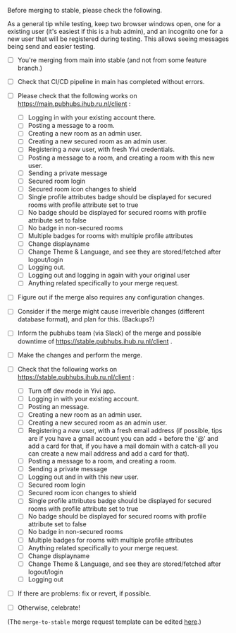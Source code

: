 Before merging to stable, please check the following.

As a general tip while testing, keep two browser windows open, one for a existing user (it's easiest if this is a hub admin), and an incognito one for a new user that will be registered during testing. This allows seeing messages being send and easier testing.

  - [ ] You're merging from main into stable (and not from some feature branch.) 
  - [ ] Check that CI/CD pipeline in main has completed without errors.
  - [ ] Please check that the following works on https://main.pubhubs.ihub.ru.nl/client :
      - [ ] Logging in with your existing account there.
      - [ ] Posting a message to a room.
      - [ ] Creating a new room as an admin user.
      - [ ] Creating a new secured room as an admin user.
      - [ ] Registering a *new* user, with fresh Yivi credentials.
      - [ ] Posting a message to a room, and creating a room with this new user.
      - [ ] Sending a private message
      - [ ] Secured room login
      - [ ] Secured room icon changes to shield
      - [ ] Single profile attributes badge should be displayed for secured rooms with profile attribute set to true
      - [ ] No badge should be displayed for secured rooms with profile attribute set to false
      - [ ] No badge in non-secured rooms
      - [ ] Multiple badges for rooms with multiple profile attributes
      - [ ] Change displayname
      - [ ] Change Theme & Language, and see they are stored/fetched after logout/login
      - [ ] Logging out.
      - [ ] Logging out and logging in again with your original user
      - [ ] Anything related specifically to your merge request.
  - [ ] Figure out if the merge also requires any configuration changes. 
  - [ ] Consider if the merge might cause irreverible changes (different database format), and plan for this. (Backups?)
  - [ ] Inform the pubhubs team (via Slack) of the merge and possible downtime of https://stable.pubhubs.ihub.ru.nl/client . 
  - [ ] Make the changes and perform the merge.
  - [ ] Check that the following works on https://stable.pubhubs.ihub.ru.nl/client :
     - [ ] Turn off dev mode in Yivi app. 
     - [ ] Logging in with your existing account.
     - [ ] Posting an message.
     - [ ] Creating a new room as an admin user.
     - [ ] Creating a new secured room as an admin user.
     - [ ] Registering a *new* user, with a fresh email address (if possible, tips are if you have a gmail account you can add +<date> before the '@' and add a card for that, if you have a mail domain with a catch-all you can create a new mail address and add a card for that).
     - [ ] Posting a message to a room, and creating a room.
     - [ ] Sending a private message
     - [ ] Logging out and in with this new user.
     - [ ] Secured room login
     - [ ] Secured room icon changes to shield
     - [ ] Single profile attributes badge should be displayed for secured rooms with profile attribute set to true
     - [ ] No badge should be displayed for secured rooms with profile attribute set to false
     - [ ] No badge in non-secured rooms
     - [ ] Multiple badges for rooms with multiple profile attributes 
     - [ ] Anything related specifically to your merge request.
     - [ ] Change displayname
     - [ ] Change Theme & Language, and see they are stored/fetched after logout/login
     - [ ] Logging out
  - [ ] If there are problems:  fix or revert, if possible.
  - [ ] Otherwise, celebrate!

     
  (The `merge-to-stable` merge request template can be edited [here](https://gitlab.science.ru.nl/ilab/pubhubs_canonical/-/edit/main/.gitlab/merge_request_templates/merge-to-stable.md).)

